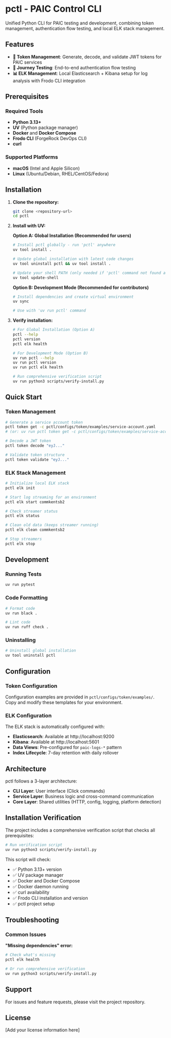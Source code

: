 # pctl - PAIC Control CLI

Unified Python CLI for PAIC testing and development, combining token management, authentication flow testing, and local ELK stack management.

## Features

- **🔐 Token Management**: Generate, decode, and validate JWT tokens for PAIC services
- **🚀 Journey Testing**: End-to-end authentication flow testing
- **📊 ELK Management**: Local Elasticsearch + Kibana setup for log analysis with Frodo CLI integration

## Prerequisites

### Required Tools
- **Python 3.13+**
- **UV** (Python package manager)
- **Docker** and **Docker Compose**
- **Frodo CLI** (ForgeRock DevOps CLI)
- **curl**

### Supported Platforms
- **macOS** (Intel and Apple Silicon)
- **Linux** (Ubuntu/Debian, RHEL/CentOS/Fedora)

## Installation

1. **Clone the repository:**
   ```bash
   git clone <repository-url>
   cd pctl
   ```

2. **Install with UV:**

   **Option A: Global Installation (Recommended for users)**
   ```bash
   # Install pctl globally - run 'pctl' anywhere
   uv tool install .
   
   # Update global installation with latest code changes
   uv tool uninstall pctl && uv tool install .
   
   # Update your shell PATH (only needed if 'pctl' command not found after install)
   uv tool update-shell
   ```

   **Option B: Development Mode (Recommended for contributors)**
   ```bash
   # Install dependencies and create virtual environment
   uv sync
   
   # Use with 'uv run pctl' command
   ```

3. **Verify installation:**
   ```bash
   # For Global Installation (Option A)
   pctl --help
   pctl version
   pctl elk health
   
   # For Development Mode (Option B)
   uv run pctl --help
   uv run pctl version
   uv run pctl elk health
   
   # Run comprehensive verification script
   uv run python3 scripts/verify-install.py
   ```

## Quick Start

### Token Management
```bash
# Generate a service account token
pctl token get -c pctl/configs/token/examples/service-account.yaml
# (or: uv run pctl token get -c pctl/configs/token/examples/service-account.yaml)

# Decode a JWT token
pctl token decode "eyJ..."

# Validate token structure
pctl token validate "eyJ..."
```

### ELK Stack Management
```bash
# Initialize local ELK stack
pctl elk init

# Start log streaming for an environment
pctl elk start commkentsb2

# Check streamer status
pctl elk status

# Clean old data (keeps streamer running)
pctl elk clean commkentsb2

# Stop streamers
pctl elk stop
```

## Development

### Running Tests
```bash
uv run pytest
```

### Code Formatting
```bash
# Format code
uv run black .

# Lint code
uv run ruff check .
```

### Uninstalling
```bash
# Uninstall global installation
uv tool uninstall pctl
```

## Configuration

### Token Configuration
Configuration examples are provided in `pctl/configs/token/examples/`. Copy and modify these templates for your environment.

### ELK Configuration
The ELK stack is automatically configured with:
- **Elasticsearch**: Available at http://localhost:9200
- **Kibana**: Available at http://localhost:5601
- **Data Views**: Pre-configured for `paic-logs-*` pattern
- **Index Lifecycle**: 7-day retention with daily rollover

## Architecture

pctl follows a 3-layer architecture:
- **CLI Layer**: User interface (Click commands)
- **Service Layer**: Business logic and cross-command communication
- **Core Layer**: Shared utilities (HTTP, config, logging, platform detection)

## Installation Verification

The project includes a comprehensive verification script that checks all prerequisites:

```bash
# Run verification script
uv run python3 scripts/verify-install.py
```

This script will check:
- ✅ Python 3.13+ version
- ✅ UV package manager
- ✅ Docker and Docker Compose
- ✅ Docker daemon running
- ✅ curl availability
- ✅ Frodo CLI installation and version
- ✅ pctl project setup

## Troubleshooting

### Common Issues

**"Missing dependencies" error:**
```bash
# Check what's missing
pctl elk health

# Or run comprehensive verification
uv run python3 scripts/verify-install.py
```

## Support

For issues and feature requests, please visit the project repository.

## License

[Add your license information here]